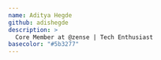 ```yaml
---
name: Aditya Hegde
github: adishegde
description: >
  Core Member at @zense | Tech Enthusiast
basecolor: "#5b3277"
---
```

